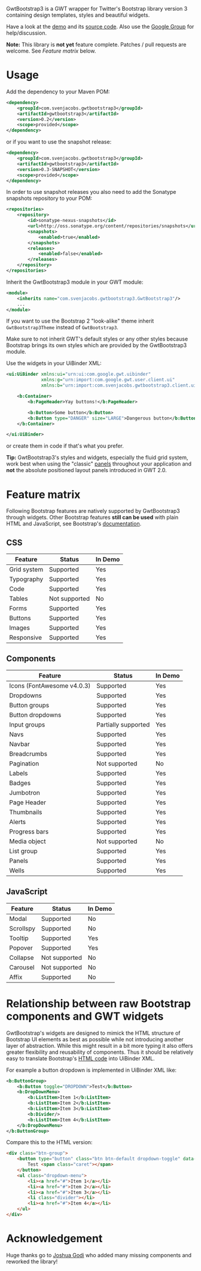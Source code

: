 GwtBootstrap3 is a GWT wrapper for Twitter's Bootstrap library version 3
containing design templates, styles and beautiful widgets.

Have a look at the [demo](http://svenjacobs.github.io/gwtbootstrap3/) and its
[source code](https://github.com/svenjacobs/gwtbootstrap3/tree/master/gwtbootstrap3-demo/src/main/java/com/svenjacobs/gwtbootstrap3/demo/client). Also use the [Google Group](https://groups.google.com/forum/?fromgroups#!forum/gwtbootstrap3) for help/discussion.

**Note:** This library is **not yet** feature complete. Patches / pull requests are welcome. See *Feature matrix* below.

# Usage

Add the dependency to your Maven POM:

```xml
<dependency>
    <groupId>com.svenjacobs.gwtbootstrap3</groupId>
    <artifactId>gwtbootstrap3</artifactId>
    <version>0.2</version>
    <scope>provided</scope>
</dependency>
```

or if you want to use the snapshot release:

```xml
<dependency>
    <groupId>com.svenjacobs.gwtbootstrap3</groupId>
    <artifactId>gwtbootstrap3</artifactId>
    <version>0.3-SNAPSHOT</version>
    <scope>provided</scope>
</dependency>
```

In order to use snapshot releases you also need to add the Sonatype snapshots
repository to your POM:

```xml
<repositories>
    <repository>
        <id>sonatype-nexus-snapshots</id>
        <url>http://oss.sonatype.org/content/repositories/snapshots</url>
        <snapshots>
            <enabled>true</enabled>
        </snapshots>
        <releases>
            <enabled>false</enabled>
        </releases>
    </repository>
</repositories>
```

Inherit the GwtBootstrap3 module in your GWT module:

```xml
<module>
    <inherits name="com.svenjacobs.gwtbootstrap3.GwtBootstrap3"/>
    ...
</module>
```

If you want to use the Bootstrap 2 "look-alike" theme inherit `GwtBootstrap3Theme`
instead of `GwtBootstrap3`.

Make sure to not inherit GWT's default styles or any other styles because
Bootstrap brings its own styles which are provided by the GwtBootstrap3 module.

Use the widgets in your UiBinder XML:

```xml
<ui:UiBinder xmlns:ui="urn:ui:com.google.gwt.uibinder"
             xmlns:g="urn:import:com.google.gwt.user.client.ui"
             xmlns:b="urn:import:com.svenjacobs.gwtbootstrap3.client.ui">

    <b:Container>
        <b:PageHeader>Yay buttons!</b:PageHeader>

        <b:Button>Some button</b:Button>
        <b:Button type="DANGER" size="LARGE">Dangerous button</b:Button>
    </b:Container>

</ui:UiBinder>
```

or create them in code if that's what you prefer.

**Tip:** GwtBootstrap3's styles and widgets, especially the fluid grid system,
work best when using the "classic" [panels](http://www.gwtproject.org/doc/latest/DevGuideUiPanels.html)
throughout your application and **not** the absolute positioned layout panels
introduced in GWT 2.0.

# Feature matrix

Following Bootstrap features are natively supported by GwtBootstrap3 through
widgets. Other Bootstrap features **still can be used** with plain HTML and
JavaScript, see Bootstrap's [documentation](http://getbootstrap.com/).

## CSS

| Feature     | Status              | In Demo    |
|-------------|---------------------|------------|
| Grid system | Supported           | Yes        |
| Typography  | Supported           | Yes        |
| Code        | Supported           | Yes        |
| Tables      | Not supported       | No         |
| Forms       | Supported           | Yes        |
| Buttons     | Supported           | Yes        |
| Images      | Supported           | Yes        |
| Responsive  | Supported           | Yes        |

## Components

| Feature                             | Status              | In Demo    |
|-------------------------------------|---------------------|------------|
| Icons (FontAwesome v4.0.3)          | Supported           | Yes        |
| Dropdowns                           | Supported           | Yes        |
| Button groups                       | Supported           | Yes        |
| Button dropdowns                    | Supported           | Yes        |
| Input groups                        | Partially supported | Yes        |
| Navs                                | Supported           | Yes        |
| Navbar                              | Supported           | Yes        |
| Breadcrumbs                         | Supported           | Yes        |
| Pagination                          | Not supported       | No         |
| Labels                              | Supported           | Yes        |
| Badges                              | Supported           | Yes        |
| Jumbotron                           | Supported           | Yes        |
| Page Header                         | Supported           | Yes        |
| Thumbnails                          | Supported           | Yes        |
| Alerts                              | Supported           | Yes        |
| Progress bars                       | Supported           | Yes        |
| Media object                        | Not supported       | No         |
| List group                          | Supported           | Yes        |
| Panels                              | Supported           | Yes        |
| Wells                               | Supported           | Yes        |

## JavaScript

| Feature     | Status        | In Demo    |
|-------------|---------------|------------|
| Modal       | Supported     | No         |
| Scrollspy   | Supported     | No         |
| Tooltip     | Supported     | Yes        |
| Popover     | Supported     | Yes        |
| Collapse    | Not supported | No         |
| Carousel    | Not supported | No         |
| Affix       | Supported     | No         |

# Relationship between raw Bootstrap components and GWT widgets 

GwtBootstrap's widgets are designed to mimick the HTML structure of Bootstrap UI
elements as best as possible while not introducing another layer of abstraction.
While this might result in a bit more typing it also offers greater flexibility
and reusability of components. Thus it should be relatively easy to translate
Bootstrap's [HTML code](http://getbootstrap.com/components/) into UiBinder XML.

For example a button dropdown is implemented in UiBinder XML like:

```xml
<b:ButtonGroup>
    <b:Button toggle="DROPDOWN">Test</b:Button>
    <b:DropDownMenu>
        <b:ListItem>Item 1</b:ListItem>
        <b:ListItem>Item 2</b:ListItem>
        <b:ListItem>Item 3</b:ListItem>
        <b:Divider/>
        <b:ListItem>Item 4</b:ListItem>
    </b:DropDownMenu>
</b:ButtonGroup>
```

Compare this to the HTML version:

```html
<div class="btn-group">
    <button type="button" class="btn btn-default dropdown-toggle" data-toggle="dropdown">
        Test <span class="caret"></span>
    </button>
    <ul class="dropdown-menu">
        <li><a href="#">Item 1</a></li>
        <li><a href="#">Item 2</a></li>
        <li><a href="#">Item 3</a></li>
        <li class="divider"></li>
        <li><a href="#">Item 4</a></li>
    </ul>
</div>
```

# Acknowledgement

Huge thanks go to [Joshua Godi](https://github.com/jgodi) who added many missing components and reworked the library!
